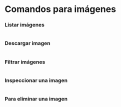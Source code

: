 # Comandos para imágenes

### Listar imágenes

```

```


### Descargar imagen

```

```

### Filtrar imágenes

```

```

### Inspeccionar una imagen

```

```


### Para eliminar una imagen

```

```